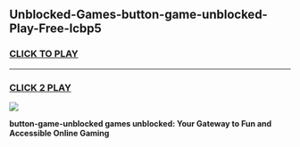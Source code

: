 
## Unblocked-Games-button-game-unblocked-Play-Free-lcbp5
<h3>
<a href="https://premium76.site?title=button-game-unblocked&ref=17A">CLICK TO PLAY</a></h3>
<hr>

<h3>
<a href="https://premium76.site?title=button-game-unblocked&ref=17A">CLICK 2 PLAY</a>
  
</h3>

<a href="https://premium76.site?title=button-game-unblocked&ref=17A"><img src="https://clearcache.store/games.png"></a>


**button-game-unblocked games unblocked: Your Gateway to Fun and Accessible Online Gaming**
